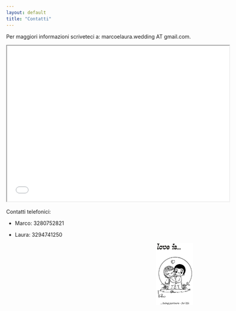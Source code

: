 ```yaml
---
layout: default
title: "Contatti"
---
```


Per maggiori informazioni scriveteci a: marcoelaura.wedding AT gmail.com.

<center>
  <iframe src="simple_form.html" width="600" height="420"></iframe>
</center>


Contatti telefonici:
<ul>
<li><p>Marco: 3280752821</p></li>
<li><p>Laura: 3294741250</p></li>
</ul>  


<img align="right" src="/Contatti/loveis.jpeg" width="100"> 
